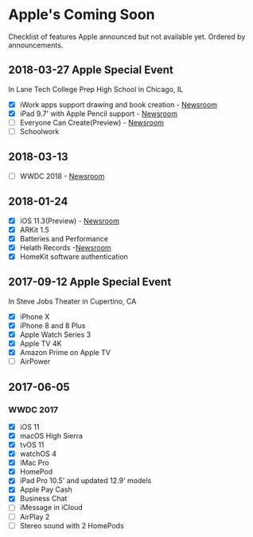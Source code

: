 # Apple's Coming Soon
Checklist of features Apple announced but not available yet. Ordered by announcements.

## 2018-03-27 Apple Special Event
In Lane Tech College Prep High School in Chicago, IL
- [x] iWork apps support drawing and book creation - [Newsroom](https://www.apple.com/newsroom/2018/03/iwork-update-brings-drawing-book-creation-and-more-to-pages-numbers-and-keynote/)
- [x] iPad 9.7' with Apple Pencil support - [Newsroom](https://www.apple.com/newsroom/2018/03/apple-introduces-new-9-7-inch-ipad-with-apple-pencil-support/)
- [ ] Everyone Can Create(Preview) - [Newsroom](https://www.apple.com/newsroom/2018/03/apple-unveils-everyone-can-create-curriculum-to-spark-student-creativity/)
- [ ] Schoolwork

## 2018-03-13
- [ ] WWDC 2018 - [Newsroom](https://www.apple.com/newsroom/2018/03/apples-worldwide-developers-conference-kicks-off-june-4-in-san-jose/)

## 2018-01-24
- [x] iOS 11.3(Preview) - [Newsroom](https://www.apple.com/newsroom/2018/01/apple-previews-ios-11-3/)
- [x] ARKit 1.5
- [x] Batteries and Performance
- [x] Helath Records -[Newsroom](https://www.apple.com/newsroom/2018/01/apple-announces-effortless-solution-bringing-health-records-to-iPhone/)
- [x] HomeKit software authentication

## 2017-09-12 Apple Special Event
In Steve Jobs Theater in Cupertino, CA
- [x] iPhone X
- [x] iPhone 8 and 8 Plus
- [x] Apple Watch Series 3
- [x] Apple TV 4K
- [x] Amazon Prime on Apple TV
- [ ] AirPower

## 2017-06-05
### WWDC 2017
- [x] iOS 11
- [x] macOS High Sierra
- [x] tvOS 11
- [x] watchOS 4
- [x] iMac Pro
- [x] HomePod
- [x] iPad Pro 10.5' and updated 12.9' models
- [x] Apple Pay Cash
- [x] Business Chat
- [ ] iMessage in iCloud
- [ ] AirPlay 2
- [ ] Stereo sound with 2 HomePods
